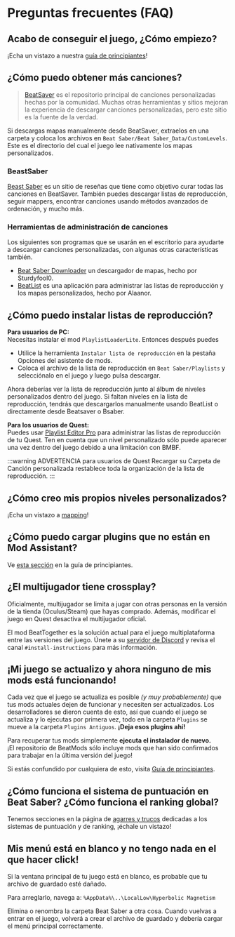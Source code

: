 # Preguntas frecuentes (FAQ)
## Acabo de conseguir el juego, ¿Cómo empiezo?
¡Echa un vistazo a nuestra [guía de principiantes](/beginners-guide.md)!

## ¿Cómo puedo obtener más canciones?
> [BeatSaver](https://beatsaver.com) es el repositorio principal de canciones personalizadas hechas por la comunidad. Muchas otras herramientas y sitios mejoran la experiencia de descargar canciones personalizadas, pero este sitio es la fuente de la verdad.

Si descargas mapas manualmente desde BeatSaver, extraelos en una carpeta y coloca los archivos en `Beat Saber/Beat Saber_Data/CustomLevels`. Este es el directorio del cual el juego lee nativamente los mapas personalizados.

### BeastSaber
[Beast Saber](https://www.bsaber.com) es un sitio de reseñas que tiene como objetivo curar todas las canciones en BeatSaver. También puedes descargar listas de reproducción, seguir mappers, encontrar canciones usando métodos avanzados de ordenación, y mucho más.

### Herramientas de administración de canciones
Los siguientes son programas que se usarán en el escritorio para ayudarte a descargar canciones personalizadas, con algunas otras características también.
* [Beat Saber Downloader](https://drive.google.com/file/d/1QWedF77hWYbqcigIWa2UcpXlhqGTjwR1/view) un descargador de mapas, hecho por Sturdyfool0.
* [BeatList](https://github.com/Alaanor/beatlist) es una aplicación para administrar las listas de reproducción y los mapas personalizados, hecho por Alaanor.

## ¿Cómo puedo instalar listas de reproducción?
**Para usuarios de PC:**  
Necesitas instalar el mod `PlaylistLoaderLite`. Entonces después puedes
* Utilice la herramienta `Instalar lista de reproducción` en la pestaña Opciones del asistente de mods.
* Coloca el archivo de la lista de reproducción en `Beat Saber/Playlists` y selecciónalo en el juego y luego pulsa descargar.

Ahora deberías ver la lista de reproducción junto al álbum de niveles personalizados dentro del juego. Si faltan niveles en la lista de reproducción, tendrás que descargarlos manualmente usando BeatList o directamente desde Beatsaver o Bsaber.

**Para los usuarios de Quest:**  
Puedes usar [Playlist Editor Pro](https://beatsaberquest.com/bmbf/my-tools/playlist-editor-pro/) para administrar las listas de reproducción de tu Quest. Ten en cuenta que un nivel personalizado sólo puede aparecer una vez dentro del juego debido a una limitación con BMBF.

:::warning ADVERTENCIA para usuarios de Quest Recargar su Carpeta de Canción personalizada restablece toda la organización de la lista de reproducción. :::

## ¿Cómo creo mis propios niveles personalizados?
¡Echa un vistazo a [mapping](/mapping/)!

## ¿Cómo puedo cargar plugins que no están en Mod Assistant?
Ve [esta sección](/pc-modding.md#manual-installation) en la guía de principiantes.

## ¿El multijugador tiene crossplay?
Oficialmente, multijugador se limita a jugar con otras personas en la versión de la tienda (Oculus/Steam) que hayas comprado. Además, modificar el juego en Quest desactiva el multijugador oficial.

El mod BeatTogether es la solución actual para el juego multiplataforma entre las versiones del juego. Únete a su [servidor de Discord](https://discord.com/invite/gezGrFG4tz) y revisa el canal `#install-instructions` para más información.

## ¡Mi juego se actualizo y ahora ninguno de mis mods está funcionando!
Cada vez que el juego se actualiza es posible *(y muy probablemente)* que tus mods actuales dejen de funcionar y necesiten ser actualizados. Los desarrolladores se dieron cuenta de esto, así que cuando el juego se actualiza y lo ejecutas por primera vez, todo en la carpeta `Plugins` se mueve a la carpeta `Plugins Antiguos`. **¡Deja esos plugins ahí!**

Para recuperar tus mods simplemente **ejecuta el instalador de nuevo.**  
¡El repositorio de BeatMods sólo incluye mods que han sido confirmados para trabajar en la última versión del juego!

Si estás confundido por cualquiera de esto, visita [Guía de principiantes](/beginners-guide.md).

## ¿Cómo funciona el sistema de puntuación en Beat Saber? ¿Cómo funciona el ranking global?
Tenemos secciones en la página de [agarres y trucos](/grips-and-tricks.md) dedicadas a los sistemas de puntuación y de ranking, ¡échale un vistazo!

## Mis menú está en blanco y no tengo nada en el que hacer click!
Si la ventana principal de tu juego está en blanco, es probable que tu archivo de guardado esté dañado.

Para arreglarlo, navega a: `%AppData%\..\LocalLow\Hyperbolic Magnetism`

Elimina o renombra la carpeta Beat Saber a otra cosa. Cuando vuelvas a entrar en el juego, volverá a crear el archivo de guardado y debería cargar el menú principal correctamente.
